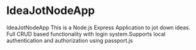 # IdeaJotNodeApp
IdeaJotNodeApp This is a Node.js Express Application to jot down ideas. Full CRUD based functionality with login system.Supports local authentication and authorization using passport.js
